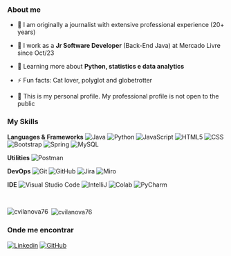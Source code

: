 <h3>About me</h3>

- 💬 I am originally a journalist with extensive professional experience (20+ years)

- 💼 I work as a **Jr Software Developer** (Back-End Java) at Mercado Livre since Oct/23

- 🌱 Learning more about **Python, statistics e data analytics**

- ⚡ Fun facts: Cat lover, polyglot and globetrotter
  
-  🤔 This is my personal profile. My professional profile is not open to the public

<h3>My Skills</h3>

**Languages & Frameworks**
![Java](https://img.shields.io/badge/-Java-333333?style=flat&logo=Java&logoColor=007396)
![Python](https://img.shields.io/badge/Python-3776AB?style=flat&logo=python&logoColor=white)
![JavaScript](https://img.shields.io/badge/-JavaScript-333333?style=flat&logo=javascript)
![HTML5](https://img.shields.io/badge/-HTML5-333333?style=flat&logo=HTML5)
![CSS](https://img.shields.io/badge/-CSS-333333?style=flat&logo=CSS3&logoColor=1572B6)
![Bootstrap](https://img.shields.io/badge/Bootstrap-563D7C?style=flat&logo=bootstrap&logoColor=white)
![Spring](https://img.shields.io/badge/Spring-6DB33F?style=flat&logo=spring&logoColor=white)
![MySQL](https://img.shields.io/badge/-MySQL-333333?style=flat&logo=mysql)

**Utilities**
![Postman](https://img.shields.io/badge/-Postman-333333?style=flat&logo=postman)

**DevOps**
![Git](https://img.shields.io/badge/-Git-333333?style=flat&logo=git)
![GitHub](https://img.shields.io/badge/-GitHub-333333?style=flat&logo=github)
![Jira](https://img.shields.io/badge/Jira-0052CC?style=flat&logo=Jira&logoColor=white)
![Miro](https://img.shields.io/badge/Miro-050038?style=flat&logo=Miro&logoColor=white)

**IDE**
![Visual Studio Code](https://img.shields.io/badge/-Visual%20Studio%20Code-333333?style=flat&logo=visual-studio-code&logoColor=007ACC)
![IntelliJ](https://img.shields.io/badge/IntelliJ_IDEA-000000.svg?style=flat&logo=intellij-idea&logoColor=white)
![Colab](https://img.shields.io/badge/Colab-F9AB00?style=flat&logo=googlecolab&color=525252)
![PyCharm](https://img.shields.io/badge/PyCharm-000000.svg?&style=flat&logo=PyCharm&logoColor=white)

<br/>

<p><img align="left" src="https://github-readme-stats.vercel.app/api/top-langs?username=cvilanova76&theme=dracula&show_icons=true&locale=en&layout=compact" alt="cvilanova76" /></p>

<p>&nbsp;<img align="center" src="https://github-readme-stats.vercel.app/api?username=cvilanova76&theme=dracula&show_icons=true&locale=en" alt="cvilanova76" /></p>


<h3>Onde me encontrar</h3>

[![Linkedin](https://img.shields.io/badge/-carolinavilanova-blue?style=flat-square&logo=Linkedin&logoColor=white&link=https://www.linkedin.com/in/carolinavilanova)](https://www.linkedin.com/in/carolinavilanova/)
[![GitHub](https://img.shields.io/github/followers/cvilanova76?label=follow&style=social)](https://github.com/cvilanova76)

